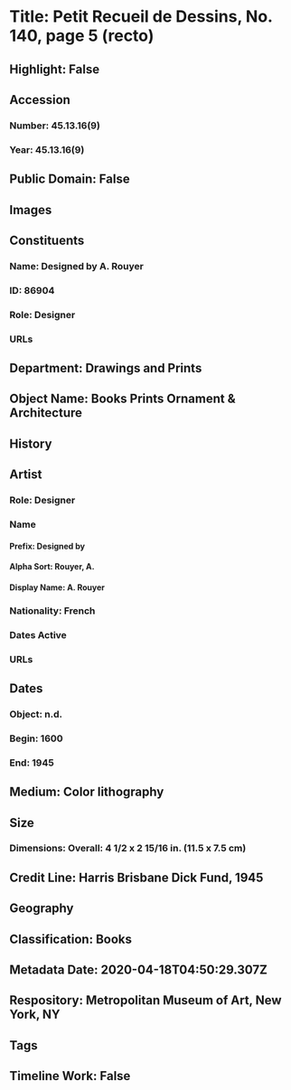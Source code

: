 # Title: Petit Recueil de Dessins, No. 140, page 5 (recto)
## Highlight: False
## Accession
### Number: 45.13.16(9)
### Year: 45.13.16(9)
## Public Domain: False
## Images
## Constituents
### Name: Designed by A. Rouyer
### ID: 86904
### Role: Designer
### URLs
## Department: Drawings and Prints
## Object Name: Books Prints Ornament & Architecture
## History
## Artist
### Role: Designer
### Name
#### Prefix: Designed by
#### Alpha Sort: Rouyer, A.
#### Display Name: A. Rouyer
### Nationality: French
### Dates Active
### URLs
## Dates
### Object: n.d.
### Begin: 1600
### End: 1945
## Medium: Color lithography
## Size
### Dimensions: Overall: 4 1/2 x 2 15/16 in. (11.5 x 7.5 cm)
## Credit Line: Harris Brisbane Dick Fund, 1945
## Geography
## Classification: Books
## Metadata Date: 2020-04-18T04:50:29.307Z
## Respository: Metropolitan Museum of Art, New York, NY
## Tags
## Timeline Work: False